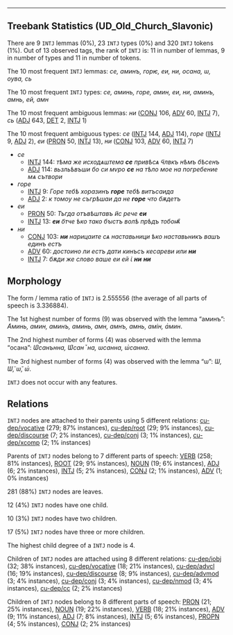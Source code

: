 

--------------------------------------------------------------------------------

## Treebank Statistics (UD_Old_Church_Slavonic)

There are 9 `INTJ` lemmas (0%), 23 `INTJ` types (0%) and 320 `INTJ` tokens (1%).
Out of 13 observed tags, the rank of `INTJ` is: 11 in number of lemmas, 9 in number of types and 11 in number of tokens.

The 10 most frequent `INTJ` lemmas: <em>се, аминъ, горѥ, еи, ни, осана, ѡ, оува, сь</em>

The 10 most frequent `INTJ` types:  <em>се, аминь, горе, амин, еи, ни, аминъ, амнь, ей, амн</em>

The 10 most frequent ambiguous lemmas: <em>ни</em> ([CONJ]() 106, [ADV]() 60, [INTJ]() 7), <em>сь</em> ([ADJ]() 643, [DET]() 2, [INTJ]() 1)

The 10 most frequent ambiguous types:  <em>се</em> ([INTJ]() 144, [ADJ]() 114), <em>горе</em> ([INTJ]() 9, [ADJ]() 2), <em>еи</em> ([PRON]() 50, [INTJ]() 13), <em>ни</em> ([CONJ]() 103, [ADV]() 60, [INTJ]() 7)


* <em>се</em>
  * [INTJ]() 144: <em>тѣма же исходѧштема <b>се</b> привѣсѧ ч҃лвкъ нѣмъ бѣсенъ</em>
  * [ADJ]() 114: <em>вьзльѣвъши бо си мѵро <b>се</b> на тѣло мое на погребение мѧ сътвори</em>
* <em>горе</em>
  * [INTJ]() 9: <em>Горе тебѣ хоразинъ <b>горе</b> тебѣ витъсаида</em>
  * [ADJ]() 2: <em>к томоу не съгрѣшаи да не <b>горе</b> что бѫдетъ</em>
* <em>еи</em>
  * [PRON]() 50: <em>Тъгда отъвѣштавъ и҃с рече <b>еи</b></em>
  * [INTJ]() 13: <em><b>еи</b> о҃тче ѣко тако бꙑстъ волѣ прѣдъ тобоѭ҄</em>
* <em>ни</em>
  * [CONJ]() 103: <em><b>ни</b> нарицаите сѧ наставьници ѣко наставьникъ вашъ единъ естъ</em>
  * [ADV]() 60: <em>достоино ли естъ дати кинъсъ кесареви или <b>ни</b></em>
  * [INTJ]() 7: <em>бѫди же слово ваше еи ей ꙇ҅ <b>ни</b> <b>ни</b></em>

## Morphology

The form / lemma ratio of `INTJ` is 2.555556 (the average of all parts of speech is 3.336884).

The 1st highest number of forms (9) was observed with the lemma “аминъ”: <em>А҅минь, амин, аминъ, аминь, амн, амнъ, амнь, амін, а҅мин</em>.

The 2nd highest number of forms (4) was observed with the lemma “осана”: <em>Ѡ҅санънна, Ѡ҅санꙿна, ѡсанна, ѡ҅санна</em>.

The 3rd highest number of forms (4) was observed with the lemma “ѡ”: <em>Ѡ, Ѡ̈, ѡ̆, ѡ҅</em>.

`INTJ` does not occur with any features.


## Relations

`INTJ` nodes are attached to their parents using 5 different relations: [cu-dep/vocative]() (279; 87% instances), [cu-dep/root]() (29; 9% instances), [cu-dep/discourse]() (7; 2% instances), [cu-dep/conj]() (3; 1% instances), [cu-dep/xcomp]() (2; 1% instances)

Parents of `INTJ` nodes belong to 7 different parts of speech: [VERB]() (258; 81% instances), [ROOT]() (29; 9% instances), [NOUN]() (19; 6% instances), [ADJ]() (6; 2% instances), [INTJ]() (5; 2% instances), [CONJ]() (2; 1% instances), [ADV]() (1; 0% instances)

281 (88%) `INTJ` nodes are leaves.

12 (4%) `INTJ` nodes have one child.

10 (3%) `INTJ` nodes have two children.

17 (5%) `INTJ` nodes have three or more children.

The highest child degree of a `INTJ` node is 4.

Children of `INTJ` nodes are attached using 8 different relations: [cu-dep/iobj]() (32; 38% instances), [cu-dep/vocative]() (18; 21% instances), [cu-dep/advcl]() (16; 19% instances), [cu-dep/discourse]() (8; 9% instances), [cu-dep/advmod]() (3; 4% instances), [cu-dep/conj]() (3; 4% instances), [cu-dep/nmod]() (3; 4% instances), [cu-dep/cc]() (2; 2% instances)

Children of `INTJ` nodes belong to 8 different parts of speech: [PRON]() (21; 25% instances), [NOUN]() (19; 22% instances), [VERB]() (18; 21% instances), [ADV]() (9; 11% instances), [ADJ]() (7; 8% instances), [INTJ]() (5; 6% instances), [PROPN]() (4; 5% instances), [CONJ]() (2; 2% instances)

